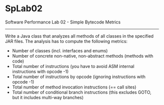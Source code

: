 # SpLab02
Software Performance Lab 02 - Simple Bytecode Metrics

---

Write a Java class that analyzes all methods of all classes in the specified JAR files. The analysis has to compute the following metrics:

- Number of classes (incl. interfaces and enums)
- Number of concrete non-native, non-abstract methods (methods with code)
- Total number of instructions (you have to avoid ASM internal instructions with opcode -1)
- Total number of instructions by opcode (ignoring instructions with opcode -1)
- Total number of method invocation instructions (== call sites)
- Total number of conditional branch instructions (this excludes GOTO, but it includes multi-way branches)
